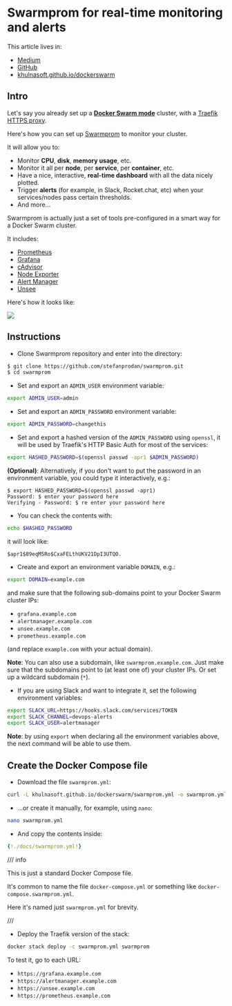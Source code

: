 # Swarmprom for real-time monitoring and alerts

This article lives in:

* <a href="https://medium.com/@khulnasoft/docker-swarm-with-swarmprom-for-real-time-monitoring-and-alerts-282da7890698" target="_blank">Medium</a>
* <a href="https://github.com/khulnasoft/medium-posts/tree/master/docker-swarm-with-swarmprom-for-real-time-monitoring-and-alerts" target="_blank">GitHub</a>
* <a href="https://khulnasoft.github.io/dockerswarm/swarmprom/" target="_blank">khulnasoft.github.io/dockerswarm</a>

## Intro

Let's say you already set up a **<a href="https://khulnasoft.github.io/dockerswarm" target="_blank">Docker Swarm mode</a>** cluster, with a <a href="https://khulnasoft.github.io/dockerswarm/traefik/" target="_blank">Traefik HTTPS proxy</a>.

Here's how you can set up <a href="https://github.com/stefanprodan/swarmprom" target="_blank">Swarmprom</a> to monitor your cluster.

It will allow you to:

* Monitor **CPU**, **disk**, **memory usage**, etc.
* Monitor it all per **node**, per **service**, per **container**, etc.
* Have a nice, interactive, **real-time dashboard** with all the data nicely plotted.
* Trigger **alerts** (for example, in Slack, Rocket.chat, etc) when your services/nodes pass certain thresholds.
* And more...

Swarmprom is actually just a set of tools pre-configured in a smart way for a Docker Swarm cluster.

It includes:

* <a href="https://prometheus.io/" target="_blank">Prometheus</a>
* <a href="https://grafana.com/" target="_blank">Grafana</a>
* <a href="https://github.com/google/cadvisor" target="_blank">cAdvisor</a>
* <a href="https://github.com/prometheus/node_exporter" target="_blank">Node Exporter</a>
* <a href="https://github.com/prometheus/alertmanager" target="_blank">Alert Manager</a>
* <a href="https://github.com/cloudflare/unsee" target="_blank">Unsee</a>

Here's how it looks like:

<img src="https://khulnasoft.github.io/dockerswarm/img/swarmprom.png">

## Instructions

* Clone Swarmprom repository and enter into the directory:

```bash
$ git clone https://github.com/stefanprodan/swarmprom.git
$ cd swarmprom
```

* Set and export an `ADMIN_USER` environment variable:

```bash
export ADMIN_USER=admin
```

* Set and export an `ADMIN_PASSWORD` environment variable:

```bash
export ADMIN_PASSWORD=changethis
```

* Set and export a hashed version of the `ADMIN_PASSWORD` using `openssl`, it will be used by Traefik's HTTP Basic Auth for most of the services:

```bash
export HASHED_PASSWORD=$(openssl passwd -apr1 $ADMIN_PASSWORD)
```

**(Optional)**: Alternatively, if you don't want to put the password in an environment variable, you could type it interactively, e.g.:

```console
$ export HASHED_PASSWORD=$(openssl passwd -apr1)
Password: $ enter your password here
Verifying - Password: $ re enter your password here
```

* You can check the contents with:

```bash
echo $HASHED_PASSWORD
```

it will look like:

```
$apr1$89eqM5Ro$CxaFELthUKV21DpI3UTQO.
```

* Create and export an environment variable `DOMAIN`, e.g.:

```bash
export DOMAIN=example.com
```

and make sure that the following sub-domains point to your Docker Swarm cluster IPs:

* `grafana.example.com`
* `alertmanager.example.com`
* `unsee.example.com`
* `prometheus.example.com`

(and replace `example.com` with your actual domain).

**Note**: You can also use a subdomain, like `swarmprom.example.com`. Just make sure that the subdomains point to (at least one of) your cluster IPs. Or set up a wildcard subdomain (`*`).

* If you are using Slack and want to integrate it, set the following environment variables:

```bash
export SLACK_URL=https://hooks.slack.com/services/TOKEN
export SLACK_CHANNEL=devops-alerts
export SLACK_USER=alertmanager
```

**Note**: by using `export` when declaring all the environment variables above, the next command will be able to use them.

## Create the Docker Compose file

* Download the file `swarmprom.yml`:

```bash
curl -L khulnasoft.github.io/dockerswarm/swarmprom.yml -o swarmprom.yml
```

* ...or create it manually, for example, using `nano`:

```bash
nano swarmprom.yml
```

* And copy the contents inside:

```YAML
{!./docs/swarmprom.yml!}
```

/// info

This is just a standard Docker Compose file.

It's common to name the file `docker-compose.yml` or something like `docker-compose.swarmprom.yml`.

Here it's named just `swarmprom.yml` for brevity.

///

* Deploy the Traefik version of the stack:

```bash
docker stack deploy -c swarmprom.yml swarmprom
```

To test it, go to each URL:

* `https://grafana.example.com`
* `https://alertmanager.example.com`
* `https://unsee.example.com`
* `https://prometheus.example.com`

